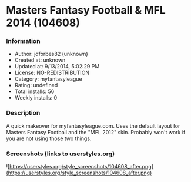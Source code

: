 # Masters Fantasy Football & MFL 2014 (104608)

### Information
- Author: jdforbes82 (unknown)
- Created at: unknown
- Updated at: 9/13/2014, 5:02:29 PM
- License: NO-REDISTRIBUTION
- Category: myfantasyleague
- Rating: undefined
- Total installs: 56
- Weekly installs: 0


### Description
A quick makeover for myfantasyleague.com. Uses the default layout for Masters Fantasy Football and the "MFL 2012" skin.  Probably won't work if you are not using those two things.


### Screenshots (links to userstyles.org)
![https://userstyles.org/style_screenshots/104608_after.png](https://userstyles.org/style_screenshots/104608_after.png)


